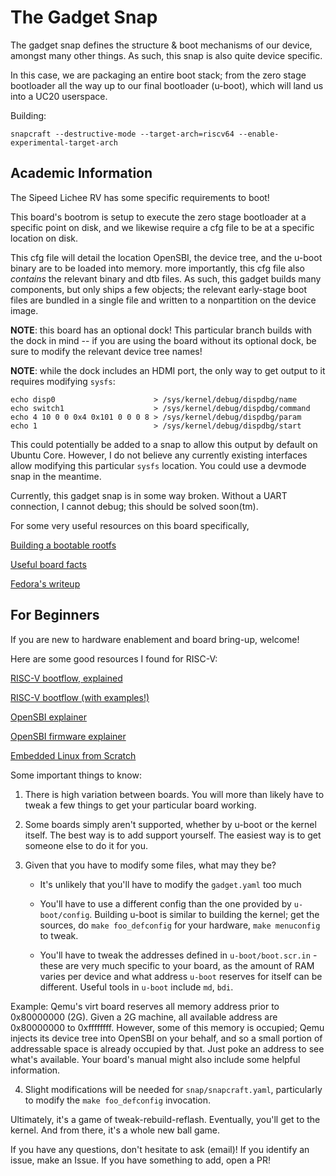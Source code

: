 # The Gadget Snap

The gadget snap defines the structure & boot mechanisms of our device, amongst
many other things. As such, this snap is also quite device specific.

In this case, we are packaging an entire boot stack; from the zero stage
bootloader all the way up to our final bootloader (u-boot), which will land us
into a UC20 userspace.

Building:

`snapcraft --destructive-mode --target-arch=riscv64 --enable-experimental-target-arch`


## Academic Information

The Sipeed Lichee RV has some specific requirements to boot!

This board's bootrom is setup to execute the zero stage bootloader at a specific
point on disk, and we likewise require a cfg file to be at a specific location
on disk.

This cfg file will detail the location OpenSBI, the device tree, and the u-boot
binary are to be loaded into memory. more importantly, this cfg file also
*contains* the relevant binary and dtb files. As such, this gadget builds many
components, but only ships a few objects; the relevant early-stage boot files
are bundled in a single file and written to a nonpartition on the device image.

**NOTE**: this board has an optional dock! This particular branch builds with
the dock in mind -- if you are using the board without its optional dock, be
sure to modify the relevant device tree names!

**NOTE**: while the dock includes an HDMI port, the only way to get output to it
requires modifying `sysfs`:

```
echo disp0                      > /sys/kernel/debug/dispdbg/name
echo switch1                    > /sys/kernel/debug/dispdbg/command
echo 4 10 0 0 0x4 0x101 0 0 0 8 > /sys/kernel/debug/dispdbg/param
echo 1                          > /sys/kernel/debug/dispdbg/start
```

This could potentially be added to a snap to allow this output by default on
Ubuntu Core. However, I do not believe any currently existing interfaces allow
modifying this particular `sysfs` location. You could use a devmode snap in the
meantime.

Currently, this gadget snap is in some way broken. Without a UART connection, I
cannot debug; this should be solved soon(tm).

For some very useful resources on this board specifically,

[Building a bootable rootfs](https://andreas.welcomes-you.com/boot-sw-debian-risc-v-lichee-rv/)

[Useful board facts](https://linux-sunxi.org/Sipeed_Lichee_RV)

[Fedora's writeup](https://fedoraproject.org/wiki/Architectures/RISC-V/Allwinner)


## For Beginners

If you are new to hardware enablement and board bring-up, welcome!

Here are some good resources I found for RISC-V:

[RISC-V bootflow, explained](https://crvf2019.github.io/pdf/43.pdf)

[RISC-V bootflow (with examples!)](https://riscv.org/wp-content/uploads/2019/12/Summit_bootflow.pdf)

[OpenSBI explainer](https://github.com/riscv-software-src/opensbi)

[OpenSBI firmware explainer](https://github.com/riscv-software-src/opensbi/tree/master/docs/firmware)

[Embedded Linux from Scratch](https://youtube.com/watch?v=cIkTh3Xp3dA)

Some important things to know:

1) There is high variation between boards. You will more than likely have to
    tweak a few things to get your particular board working.

2) Some boards simply aren't supported, whether by u-boot or the kernel
    itself. The best way is to add support yourself. The easiest way is to
    get someone else to do it for you.

3) Given that you have to modify some files, what may they be? 
    * It's unlikely that you'll have to modify the `gadget.yaml` too much
    
    * You'll have to use a different config than the one provided by
      `u-boot/config`. Building u-boot is similar to building the kernel;
      get the sources, do `make foo_defconfig` for your hardware, 
      `make menuconfig` to tweak.
    
    * You'll have to tweak the addresses defined in `u-boot/boot.scr.in` -
      these are very much specific to your board, as the amount of RAM
      varies per device and what address `u-boot` reserves for itself can be
      different. Useful tools in `u-boot` include `md`, `bdi`.

Example: Qemu's virt board reserves all memory address prior to 0x80000000 (2G).
Given a 2G machine, all available address are 0x80000000 to 0xffffffff. However,
some of this memory is occupied; Qemu injects its device tree into OpenSBI on
your behalf, and so a small portion of addressable space is already occupied by
that. Just poke an address to see what's available. Your board's manual might
also include some helpful information.

4) Slight modifications will be needed for `snap/snapcraft.yaml`,
    particularly to modify the `make foo_defconfig` invocation.

Ultimately, it's a game of tweak-rebuild-reflash. Eventually, you'll get to the
kernel. And from there, it's a whole new ball game.


If you have any questions, don't hesitate to ask (email)! If you identify an
issue, make an Issue. If you have something to add, open a PR!
